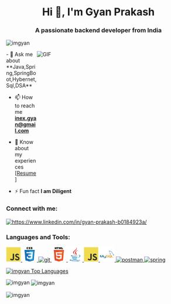 <h1 align="center">Hi 👋, I'm Gyan Prakash</h1>
<h3 align="center">A passionate backend developer from India</h3>

<p align="left"> <img src="https://komarev.com/ghpvc/?username=imgyan&label=Profile%20views&color=0e75b6&style=flat" alt="imgyan" /> </p>


<img align="right" alt="GIF" src="https://github.com/abhisheknaiidu/abhisheknaiidu/blob/master/code.gif?raw=true" width="420" height="350" />
- 💬 Ask me about **Java,Spring,SpringBoot,Hybernet,Sql,DSA**

- 📫 How to reach me **inex.gyan@gmail.com**

- 📄 Know about my experiences [[Resume](https://drive.google.com/file/d/1AUWAe-sYdsdZf3o1PXiFAWQ8dmk6JsBr/view?usp=share_link)]

- ⚡ Fun fact **I am Diligent**

<h3 align="left">Connect with me:</h3>
<p align="left">
<a href="https://www.linkedin.com/in/gyan-prakash-b0184923a/" target="blank"><img align="center" src="https://raw.githubusercontent.com/rahuldkjain/github-profile-readme-generator/master/src/images/icons/Social/linked-in-alt.svg" alt="https://www.linkedin.com/in/gyan-prakash-b0184923a/" height="30" width="40" /></a>
<!-- <a href="https://www.instagram.com/imgyan/" target="blank"><img align="center" src="https://raw.githubusercontent.com/rahuldkjain/github-profile-readme-generator/master/src/images/icons/Social/instagram.svg" alt="https://twitter.com/imgyan_" height="30" width="40" /></a> -->

<!-- <a href="https://medium.com/https://medium.com/@imgyan" target="blank"><img align="center" src="https://raw.githubusercontent.com/rahuldkjain/github-profile-readme-generator/master/src/images/icons/Social/medium.svg" alt="https://medium.com/@imgyan" height="30" width="40" /></a>
</p> -->

<h3 align="left">Languages and Tools:</h3>
<p align="left"> <a href="https://www.w3schools.com/js/default.asp" target="_blank" rel="noreferrer"> <img src="https://raw.githubusercontent.com/devicons/devicon/master/icons/javascript/javascript-original.svg" alt="cplusplus" width="40" height="40"/> </a> <a href="https://www.w3schools.com/css/" target="_blank" rel="noreferrer"> <img src="https://raw.githubusercontent.com/devicons/devicon/master/icons/css3/css3-original-wordmark.svg" alt="css3" width="40" height="40"/> </a> <a href="https://git-scm.com/" target="_blank" rel="noreferrer"> <img src="https://www.vectorlogo.zone/logos/git-scm/git-scm-icon.svg" alt="git" width="40" height="40"/> </a> <a href="https://www.w3.org/html/" target="_blank" rel="noreferrer"> <img src="https://raw.githubusercontent.com/devicons/devicon/master/icons/html5/html5-original-wordmark.svg" alt="html5" width="40" height="40"/> </a> <a href="https://www.java.com" target="_blank" rel="noreferrer"> <img src="https://raw.githubusercontent.com/devicons/devicon/master/icons/java/java-original.svg" alt="java" width="40" height="40"/> </a> <a href="https://developer.mozilla.org/en-US/docs/Web/JavaScript" target="_blank" rel="noreferrer"> <img src="https://raw.githubusercontent.com/devicons/devicon/master/icons/javascript/javascript-original.svg" alt="javascript" width="40" height="40"/> </a> <a href="https://www.mysql.com/" target="_blank" rel="noreferrer"> <img src="https://raw.githubusercontent.com/devicons/devicon/master/icons/mysql/mysql-original-wordmark.svg" alt="mysql" width="40" height="40"/> </a> <a href="https://postman.com" target="_blank" rel="noreferrer"> <img src="https://www.vectorlogo.zone/logos/getpostman/getpostman-icon.svg" alt="postman" width="40" height="40"/> </a> <a href="https://spring.io/" target="_blank" rel="noreferrer"> <img src="https://www.vectorlogo.zone/logos/springio/springio-icon.svg" alt="spring" width="40" height="40"/> </a> </p>
<!-- <div align="center">
	<img src="https://cdn.jsdelivr.net/gh/holic-x/holic-x/assets/github-contribution-grid-snake.svg" />
</div> -->

   <a href="https://github.com/imgyan/github-readme-stats"><img alt="imgyan Top Languages" src="https://github-readme-stats.vercel.app/api/top-langs/?username=imgyan&langs_count=8&count_private=true&layout=compact&theme=react&hide_border=true&bg_color=red" /></a>
   
   

<p><img align="left" src="https://github-readme-stats.vercel.app/api/top-langs?username=imgyan&show_icons=true&locale=en&layout=compact" alt="imgyan" /></p>

<p>&nbsp;<img align="center" src="https://github-readme-stats.vercel.app/api?username=imgyan&show_icons=true&locale=en" alt="imgyan" /></p>

<p><img align="center" src="https://github-readme-streak-stats.herokuapp.com/?user=imgyan&" alt="imgyan" /></p>
